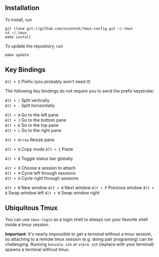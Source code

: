 Installation
------------

To install, run

    git clone git://github.com/nviennot/tmux-config.git ~/.tmux
    cd ~/.tmux
    make install

To update the repository, run

    make update

Key Bindings
-------------

`Alt + E` Prefix (you probably won't need it)  

The following key bindings do not require you to send the prefix keystroke:

`Alt + |` Split vertically  
`Alt + -` Split horizontally

`Alt + H` Go to the left pane  
`Alt + J` Go to the bottom pane  
`Alt + K` Go to the top pane  
`Alt + L` Go to the right pane  

`Alt + Arrow` Resize pane  

`Alt + U` Copy mode
`Alt + I` Paste  

`Alt + B` Toggle status bar globally

`Alt + 8` Choose a session to attach  
`Alt + 9` Cycle left through sessions  
`Alt + 0` Cycle right through sessions  

`Alt + M` New window
`Alt + N` Next window
`Alt + P` Previous window
`Alt + Q` Swap window left
`Alt + W` Swap window right

Ubiquitous Tmux
----------------

You can use `tmux-login` as a login shell to always run your favorite shell
inside a tmux session.

**Important:** It's nearly impossible to get a terminal without a tmux session,
so attaching to a remote tmux session (e.g. doing pair programing) can be challenging.
Running `konsole zsh` or `xterm zsh` (replace with your terminal) spawns a
terminal without tmux.
